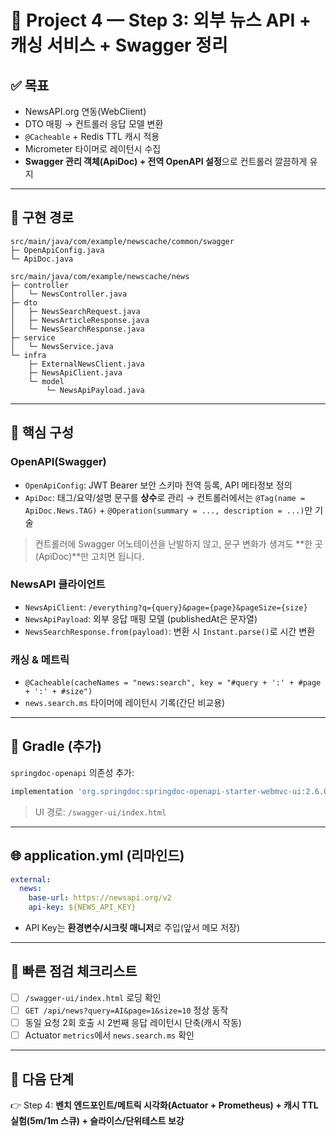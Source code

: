 # 📑 Project 4 — Step 3: 외부 뉴스 API + 캐싱 서비스 + Swagger 정리

## ✅ 목표

* NewsAPI.org 연동(WebClient)
* DTO 매핑 → 컨트롤러 응답 모델 변환
* `@Cacheable` + Redis TTL 캐시 적용
* Micrometer 타이머로 레이턴시 수집
* **Swagger 관리 객체(ApiDoc) + 전역 OpenAPI 설정**으로 컨트롤러 깔끔하게 유지

---

## 📂 구현 경로

```
src/main/java/com/example/newscache/common/swagger
├─ OpenApiConfig.java
└─ ApiDoc.java

src/main/java/com/example/newscache/news
├─ controller
│   └─ NewsController.java
├─ dto
│   ├─ NewsSearchRequest.java
│   ├─ NewsArticleResponse.java
│   └─ NewsSearchResponse.java
├─ service
│   └─ NewsService.java
└─ infra
    ├─ ExternalNewsClient.java
    ├─ NewsApiClient.java
    └─ model
        └─ NewsApiPayload.java
```

---

## 🧱 핵심 구성

### OpenAPI(Swagger)

* `OpenApiConfig`: JWT Bearer 보안 스키마 전역 등록, API 메타정보 정의
* `ApiDoc`: 태그/요약/설명 문구를 **상수**로 관리 → 컨트롤러에서는 `@Tag(name = ApiDoc.News.TAG)` + `@Operation(summary = ..., description = ...)`만 기술

> 컨트롤러에 Swagger 어노테이션을 난발하지 않고, 문구 변화가 생겨도 \*\*한 곳(ApiDoc)\*\*만 고치면 됩니다.

### NewsAPI 클라이언트

* `NewsApiClient`: `/everything?q={query}&page={page}&pageSize={size}`
* `NewsApiPayload`: 외부 응답 매핑 모델 (publishedAt은 문자열)
* `NewsSearchResponse.from(payload)`: 변환 시 `Instant.parse()`로 시간 변환

### 캐싱 & 메트릭

* `@Cacheable(cacheNames = "news:search", key = "#query + ':' + #page + ':' + #size")`
* `news.search.ms` 타이머에 레이턴시 기록(간단 비교용)

---

## 🔧 Gradle (추가)

`springdoc-openapi` 의존성 추가:

```groovy
implementation 'org.springdoc:springdoc-openapi-starter-webmvc-ui:2.6.0'
```

> UI 경로: `/swagger-ui/index.html`

---

## 🌐 application.yml (리마인드)

```yaml
external:
  news:
    base-url: https://newsapi.org/v2
    api-key: ${NEWS_API_KEY}
```

* API Key는 **환경변수/시크릿 매니저**로 주입(앞서 메모 저장)

---

## 🧪 빠른 점검 체크리스트

* [ ] `/swagger-ui/index.html` 로딩 확인
* [ ] `GET /api/news?query=AI&page=1&size=10` 정상 동작
* [ ] 동일 요청 2회 호출 시 2번째 응답 레이턴시 단축(캐시 작동)
* [ ] Actuator `metrics`에서 `news.search.ms` 확인

---

## 📌 다음 단계

👉 Step 4: **벤치 엔드포인트/메트릭 시각화(Actuator + Prometheus) + 캐시 TTL 실험(5m/1m 스큐) + 슬라이스/단위테스트 보강**
